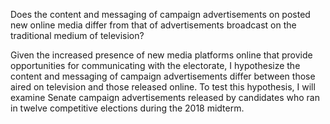 Does the content and messaging of campaign advertisements on posted new online media differ from that of advertisements broadcast on the traditional medium of television?

Given the increased presence of new media platforms online that provide opportunities for communicating with the electorate, I hypothesize the content and messaging of campaign advertisements differ between those aired on television and those released online. To test this hypothesis, I will examine Senate campaign advertisements released by candidates who ran in twelve competitive elections during the 2018 midterm.
